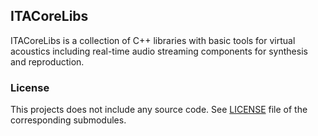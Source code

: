 ## ITACoreLibs

ITACoreLibs is a collection of C++ libraries with basic tools for virtual acoustics including real-time audio streaming components for synthesis and reproduction.

### License

This projects does not include any source code. See [LICENSE](LICENSE.md) file of the corresponding submodules.
